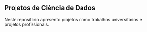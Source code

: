 ## Projetos de Ciência de Dados

Neste repositório apresento projetos como trabalhos universitários e projetos profissionais.

